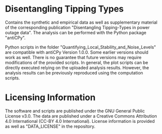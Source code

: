 # Disentangling Tipping Types
Contains the synthetic and empirical data as well as supplementary material of the corresponding publication "Disentangling Tipping-Types in power outage data". The analysis can be performed with the Python package "antiCPy".

Python scripts in the folder "Quantifying_Local_Stability_and_Noise_Levels" are compatible with antiCPy Version 1.0.0. Some earlier versions should work as well. There is no guarantee that future versions may require modifications of the provided scripts. In general, the plot scripts can be directly executed relying on the uploaded analysis results. However, the analysis results can be previously reproduced using the computation scripts.

# Licensing Information
The software and scripts are published under the GNU General Public License v3.0.
The data are published under a Creative Commons Attribution 4.0 International (CC-BY 4.0 International). License information is provided as well as "DATA_LICENSE" in the repository.